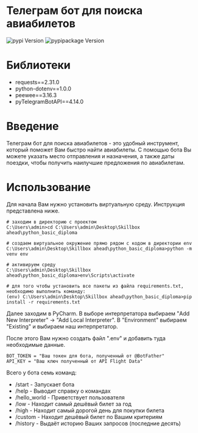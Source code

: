 Телеграм бот для поиска авиабилетов
=============

![pypi Version](https://pypi-camo.global.ssl.fastly.net/352fd92ae1131f654227ac87897da847005d2d11/68747470733a2f2f696d672e736869656c64732e696f2f707970692f762f707954656c656772616d426f744150492e737667) ![pypipackage Version](https://pypi-camo.global.ssl.fastly.net/d991beaba0f24ebe0e393341e7302b1ec8a075ac/68747470733a2f2f62616467652e667572792e696f2f70792f707974686f6e2d646f74656e762e737667)

# Библиотеки
- requests==2.31.0
- python-dotenv==1.0.0
- peewee==3.16.3
- pyTelegramBotAPI==4.14.0

# Введение
Телеграм бот для поиска авиабилетов - это удобный инструмент, который поможет Вам быстро найти авиабилеты. С помощью бота Вы можете указать место отправления и назначения, а также даты поездки, чтобы получить наилучшие предложения по авиабилетам.

# Использование
Для начала Вам нужно установить виртуальную среду. Инструкция представлена ниже.
```
# заходим в директорию с проектом
C:\Users\admin>cd C:\Users\admin\Desktop\Skillbox ahead\python_basic_diploma

# создаем виртуальное окружение прямо рядом с кодом в директории env
C:\Users\admin\Desktop\Skillbox ahead\python_basic_diploma>python -m venv env

# активируем среду
C:\Users\admin\Desktop\Skillbox ahead\python_basic_diploma>env\Scripts\activate

# для того чтобы установить все пакеты из файла requirements.txt, необходимо выполнить команду:
(env) C:\Users\admin\Desktop\Skillbox ahead\python_basic_diploma>pip install -r requirements.txt
```
Далее заходим в PyCharm. В выборе интерпретатора выбираем "Add New Interpreter" -> "Add Local Interpreter". 
В "Environment" выбираем "Existing" и выбираем наш интерпретатор.

После этого Вам нужно создать файл ".env" и добавить туда необходимые данные.
```
BOT_TOKEN = "Ваш токен для бота, полученный от @BotFather"
API_KEY = "Ваш ключ полученный от API Flight Data"
```

Всего у бота семь команд:
- /start - Запускает бота
- /help - Выводит справку о командах
- /hello_world - Приветствует пользователя
- /low - Находит самый дешёвый билет за год
- /high - Находит самый дорогой день для покупки билета
- /custom - Находит дешёвый билет по Вашим критериям
- /history - Выдаёт историю Ваших запросов (последние десять)


